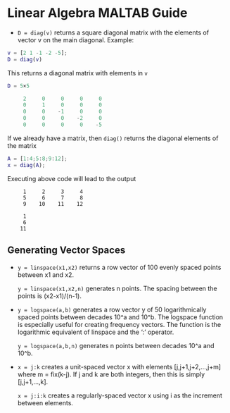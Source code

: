 # Linear Algebra MALTAB Guide

* `D = diag(v)` returns a square diagonal matrix with the elements of vector v on the main diagonal.
Example:
```MATLAB
v = [2 1 -1 -2 -5];
D = diag(v)
```
This returns a diagonal matrix with elements in `v`
```MATLAB
D = 5×5

     2     0     0     0     0
     0     1     0     0     0
     0     0    -1     0     0
     0     0     0    -2     0
     0     0     0     0    -5
```
If we already have a matrix, then `diag()` returns the diagonal elements of the matrix
```MATLAB
A = [1:4;5:8;9:12];
x = diag(A);
```
Executing above code will lead to the output
```
     1     2     3     4
     5     6     7     8
     9    10    11    12

     1
     6
    11
```
## Generating Vector Spaces

* `y = linspace(x1,x2)` returns a row vector of 100 evenly spaced points between x1 and x2.

  `y = linspace(x1,x2,n)` generates n points. The spacing between the points is (x2-x1)/(n-1).

* `y = logspace(a,b)` generates a row vector y of 50 logarithmically spaced points between decades 10^a and 10^b. The logspace function is especially useful for creating frequency vectors. The function is the logarithmic equivalent of linspace and the ‘:’ operator.

  `y = logspace(a,b,n)` generates n points between decades 10^a and 10^b.

* `x = j:k` creates a unit-spaced vector x with elements [j,j+1,j+2,...,j+m] where m = fix(k-j). If j and k are both integers, then this is simply [j,j+1,...,k].

  `x = j:i:k` creates a regularly-spaced vector x using i as the increment between elements.
